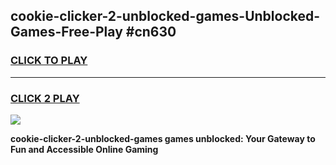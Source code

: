 
## cookie-clicker-2-unblocked-games-Unblocked-Games-Free-Play #cn630
<h3>
<a href="https://us.freeplayer.one?title=cookie-clicker-2-unblocked-games&ref=9M">CLICK TO PLAY</a></h3>
<hr>

<h3>
<a href="https://us.freeplayer.one?title=cookie-clicker-2-unblocked-games&ref=9M">CLICK 2 PLAY</a>
  
</h3>

<a href="https://us.freeplayer.one?title=cookie-clicker-2-unblocked-games&ref=9M"><img src="https://clearcache.store/games.png"></a>


**cookie-clicker-2-unblocked-games games unblocked: Your Gateway to Fun and Accessible Online Gaming**
